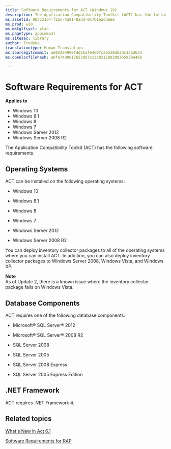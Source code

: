 ```yaml
---
title: Software Requirements for ACT (Windows 10)
description: The Application Compatibility Toolkit (ACT) has the following software requirements.
ms.assetid: 9bbc21d4-f2ac-4a91-8add-017b1eacdeee
ms.prod: w10
ms.mktglfcycl: plan
ms.pagetype: appcompat
ms.sitesec: library
author: TrudyHa
translationtype: Human Translation
ms.sourcegitcommit: ae8220499efdd2bafe460fcae530d62dc13a2634
ms.openlocfilehash: abfa7438017653d87c13a021288208365939e46b

---
```


# Software Requirements for ACT


**Applies to**

-   Windows 10
-   Windows 8.1
-   Windows 8
-   Windows 7
-   Windows Server 2012
-   Windows Server 2008 R2

The Application Compatibility Toolkit (ACT) has the following software requirements.

## Operating Systems


ACT can be installed on the following operating systems:

-   Windows 10

-   Windows 8.1

-   Windows 8

-   Windows 7

-   Windows Server 2012

-   Windows Server 2008 R2

You can deploy inventory collector packages to all of the operating systems where you can install ACT. In addition, you can also deploy inventory collector packages to Windows Server 2008, Windows Vista, and Windows XP.

**Note**  
As of Update 2, there is a known issue where the inventory collector package fails on Windows Vista.

 

## Database Components


ACT requires one of the following database components:

-   Microsoft® SQL Server® 2012

-   Microsoft® SQL Server® 2008 R2

-   SQL Server 2008

-   SQL Server 2005

-   SQL Server 2008 Express

-   SQL Server 2005 Express Edition

## .NET Framework


ACT requires .NET Framework 4.

## Related topics


[What's New in Act 6.1](whats-new-in-act-60.md)

[Software Requirements for RAP](software-requirements-for-rap.md)

 

 








<!--HONumber=Jun16_HO4-->



